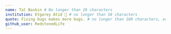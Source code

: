 ```yaml
---
name: Tal Baskin # No longer than 28 characters
institution: Etgarey Atid 🚩 # no longer than 58 characters
quote: Fixing bugs makes more bugs. # no longer than 100 characters, avoid using quotes(") to guarantee the format remains the same.
github_user: RedstonedLife
---
```

